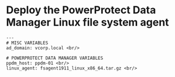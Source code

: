 # Deploy the PowerProtect Data Manager Linux file system agent
````
---
# MISC VARIABLES
ad_domain: vcorp.local <br/>

# POWERPROTECT DATA MANAGER VARIABLES
ppdm_host: ppdm-01 <br/>
linux_agent: fsagent1911_linux_x86_64.tar.gz <br/>
````